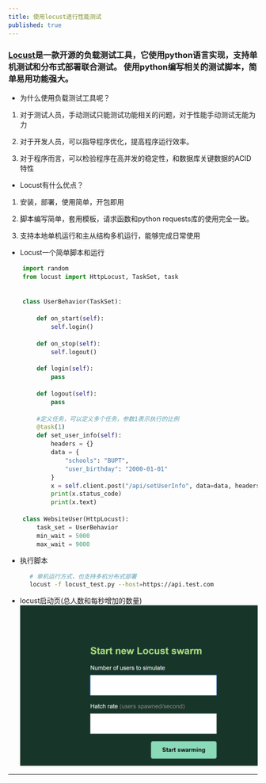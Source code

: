 ```yaml
---
title: 使用locust进行性能测试
published: true
---
```


### [](#header-3)[Locust](https://locust.io/)是一款开源的负载测试工具，它使用python语言实现，支持单机测试和分布式部署联合测试。 使用python编写相关的测试脚本，简单易用功能强大。

*   为什么使用负载测试工具呢？

1.  对于测试人员，手动测试只能测试功能相关的问题，对于性能手动测试无能为力

2.  对于开发人员，可以指导程序优化，提高程序运行效率。

3.  对于程序而言，可以检验程序在高并发的稳定性，和数据库关键数据的ACID特性

*   Locust有什么优点？

1.  安装，部署，使用简单，开包即用

2.  脚本编写简单，套用模板，请求函数和python requests库的使用完全一致。

3.  支持本地单机运行和主从结构多机运行，能够完成日常使用

* Locust一个简单脚本和运行

```python
    import random
    from locust import HttpLocust, TaskSet, task


    class UserBehavior(TaskSet):

        def on_start(self):
            self.login()

        def on_stop(self):
            self.logout()

        def login(self):
            pass

        def logout(self):
            pass

        #定义任务，可以定义多个任务，参数1表示执行的比例
        @task(1)
        def set_user_info(self):
            headers = {}
            data = {
                "schools": "BUPT",
                "user_birthday": "2000-01-01"
            }
            x = self.client.post("/api/setUserInfo", data=data, headers=headers)
            print(x.status_code)
            print(x.text)

    class WebsiteUser(HttpLocust):
        task_set = UserBehavior
        min_wait = 5000
        max_wait = 9000

```
    
*   执行脚本

```sh
      # 单机运行方式，也支持多机分布式部署
      locust -f locust_test.py --host=https://api.test.com
```

*   locust启动页(总人数和每秒增加的数量)
![](https://github.com/WangDaLei/WangDaLei.github.io/blob/master/images/locust.jpg)

* * *
